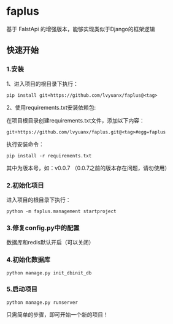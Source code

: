 # faplus
基于 FalstApi 的增强版本，能够实现类似于Django的框架逻辑


## 快速开始

### 1.安装

1、进入项目的根目录下执行：

```
pip install git+https://github.com/lvyuanx/faplus@<tag>
```

2、使用requirements.txt安装依赖包:

在项目根目录创建requirements.txt文件，添加以下内容：

```text
git+https://github.com/lvyuanx/faplus.git@<tag>#egg=faplus
```

执行安装命令：

```
pip install -r requirements.txt
```

其中<tag>为版本号，如：v0.0.7 （0.0.7之前的版本存在问题，请勿使用）

### 2.初始化项目

进入项目的根目录下执行：

```
python -m faplus.management startproject
```

### 3.修复config.py中的配置
数据库和redis默认开启（可以关闭）

### 4.初始化数据库

```
python manage.py init_dbinit_db
```

### 5.启动项目

```
python manage.py runserver
```

只需简单的步骤，即可开始一个新的项目！
